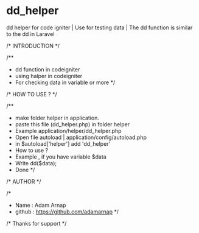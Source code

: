 # dd_helper
dd helper for code igniter | Use for testing data | The dd function is similar to the dd in Laravel

/* INTRODUCTION */

/**
 * dd function in codeigniter
 * using halper in codeigniter
 * For checking data in variable or more
 */

/* HOW TO USE ? */

/**
 * make folder helper in application. 
 * paste this file (dd_helper.php) in folder helper
 * Example application/helper/dd_helper.php
 * Open file autoload | application/config/autoload.php
 * in $autoload['helper'] add 'dd_helper'
 * How to use ?
 * Example , if you have variable $data
 * Write dd($data);
 * Done
 */

/* AUTHOR */

/* 
 * Name         : Adam Arnap
 * github       : https://github.com/adamarnap
 */

/* Thanks for support */

